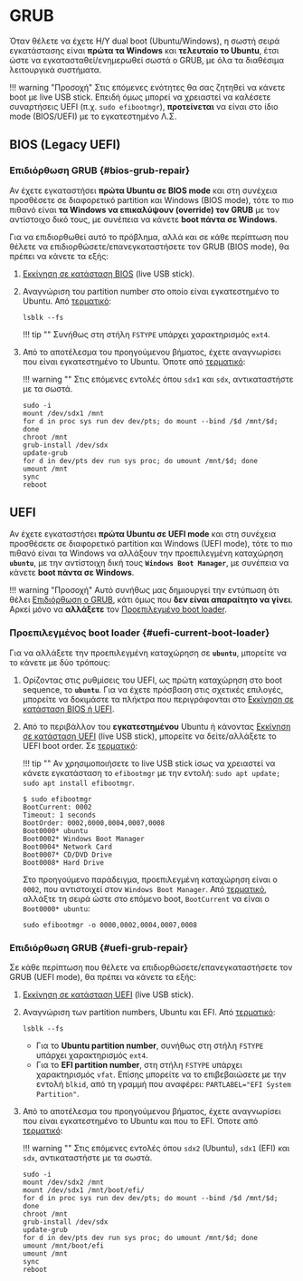 # GRUB

Όταν θέλετε να έχετε Η/Υ dual boot (Ubuntu/Windows), η σωστή σειρά εγκατάστασης
είναι **πρώτα τα Windows** και **τελευταίο το Ubuntu**, έτσι ώστε να
εγκατασταθεί/ενημερωθεί σωστά ο GRUB, με όλα τα διαθέσιμα λειτουργικά
συστήματα.

!!! warning "Προσοχή"
    Στις επόμενες ενότητες θα σας ζητηθεί να κάνετε boot με live USB stick.
    Επειδή όμως μπορεί να χρειαστεί να καλέσετε συναρτήσεις UEFI (π.χ. `sudo
    efibootmgr`), **προτείνεται** να είναι στο ίδιο mode (BIOS/UEFI) με το
    εγκατεστημένο Λ.Σ.

## BIOS (Legacy UEFI)

### Επιδιόρθωση GRUB {#bios-grub-repair}

Αν έχετε εγκαταστήσει **πρώτα Ubuntu σε BIOS mode** και στη συνέχεια προσθέσετε
σε διαφορετικό partition και Windows (BIOS mode), τότε το πιο πιθανό είναι **τα
Windows να επικαλύψουν (override) τον GRUB** με τον αντίστοιχο δικό τους, με
συνέπεια να κάνετε **boot πάντα σε Windows**.

Για να επιδιορθωθεί αυτό το πρόβλημα, αλλά και σε κάθε περίπτωση που θέλετε να
επιδιορθώσετε/επανεγκαταστήσετε τον GRUB (BIOS mode), θα πρέπει να κάνετε τα
εξής:

1.  [Εκκίνηση σε κατάσταση BIOS](../bios-uefi-boot/index.md) (live USB stick).

2.  Αναγνώριση του partition number στο οποίο είναι εγκατεστημένο το Ubuntu.
    Από [τερματικό](../../glossary/index.md#terminal):

    ```shell
    lsblk --fs
    ```

    !!! tip ""
        Συνήθως στη στήλη `FSTYPE` υπάρχει χαρακτηρισμός `ext4`.

3.  Από το αποτέλεσμα του προηγούμενου βήματος, έχετε αναγνωρίσει που είναι
    εγκατεστημένο το Ubuntu. Όποτε από [τερματικό](../../glossary/index.md#terminal):

    !!! warning ""
        Στις επόμενες εντολές όπου `sdx1` και `sdx`, αντικαταστήστε με τα
        σωστά.

    ```shell
    sudo -i
	mount /dev/sdx1 /mnt
	for d in proc sys run dev dev/pts; do mount --bind /$d /mnt/$d; done
	chroot /mnt
    grub-install /dev/sdx
    update-grub
	for d in dev/pts dev run sys proc; do umount /mnt/$d; done
	umount /mnt
	sync
	reboot
    ```

## UEFI

Αν έχετε εγκαταστήσει **πρώτα Ubuntu σε UEFI mode** και στη συνέχεια προσθέσετε
σε διαφορετικό partition και Windows (UEFI mode), τότε το πιο πιθανό είναι τα
Windows να αλλάξουν την προεπιλεγμένη καταχώρηση **`ubuntu`**, με την
αντίστοιχη δική τους **`Windows Boot Manager`**, με συνέπεια να κάνετε **boot
πάντα σε Windows**.

!!! warning "Προσοχή"
    Αυτό συνήθως μας δημιουργεί την εντύπωση ότι θέλει [Επιδιόρθωση ο
    GRUB](#uefi-grub-repair), κάτι όμως που **δεν είναι απαραίτητο να γίνει**.
    Αρκεί μόνο να **αλλάξετε** τον [Προεπιλεγμένο boot
    loader](#uefi-current-boot-loader).

### Προεπιλεγμένος boot loader {#uefi-current-boot-loader}

Για να αλλάξετε την προεπιλεγμένη καταχώρηση σε **`ubuntu`**, μπορείτε να το
κάνετε με δύο τρόπους:

1.  Ορίζοντας στις ρυθμίσεις του UEFI, ως πρώτη καταχώρηση στο boot sequence,
    το **`ubuntu`**. Για να έχετε πρόσβαση στις σχετικές επιλογές, μπορείτε να
    δοκιμάστε τα πλήκτρα που περιγράφονται στο [Εκκίνηση σε κατάσταση BIOS ή
    UEFI](../bios-uefi-boot/index.md).

2.  Από το περιβάλλον του **εγκατεστημένου** Ubuntu ή κάνοντας [Εκκίνηση σε
    κατάσταση UEFI](../bios-uefi-boot/) (live USB stick), μπορείτε να
    δείτε/αλλάξετε το UEFI boot order. Σε
    [τερματικό](../../glossary/index.md#terminal):

    !!! tip ""
        Αν χρησιμοποιήσετε το live USB stick ίσως να χρειαστεί να κάνετε
        εγκατάσταση το `efibootmgr` με την εντολή: `sudo apt update; sudo apt
        install efibootmgr`.

    ```shell-session
    $ sudo efibootmgr
	BootCurrent: 0002
	Timeout: 1 seconds
	BootOrder: 0002,0000,0004,0007,0008
	Boot0000* ubuntu
	Boot0002* Windows Boot Manager
	Boot0004* Network Card
	Boot0007* CD/DVD Drive
	Boot0008* Hard Drive
    ```

    Στο προηγούμενο παράδειγμα, προεπιλεγμένη καταχώρηση είναι ο `0002`, που
    αντιστοιχεί στον `Windows Boot Manager`. Από
    [τερματικό](../../glossary/index.md#terminal), αλλάξτε τη σειρά ώστε στο επόμενο boot,
    `BootCurrent` να είναι ο `Boot0000* ubuntu`:

    ```shell
    sudo efibootmgr -o 0000,0002,0004,0007,0008
    ```

### Επιδιόρθωση GRUB {#uefi-grub-repair}

Σε κάθε περίπτωση που θέλετε να επιδιορθώσετε/επανεγκαταστήσετε τον GRUB (UEFI
mode), θα πρέπει να κάνετε τα εξής:

1.  [Εκκίνηση σε κατάσταση UEFI](../bios-uefi-boot/index.md) (live USB stick).

2.  Αναγνώριση των partition numbers, Ubuntu και EFI. Από
    [τερματικό](../../glossary/index.md#terminal):

    ```shell
    lsblk --fs
    ```

    -   Για το **Ubuntu partition number**, συνήθως στη στήλη `FSTYPE` υπάρχει
        χαρακτηρισμός `ext4`.
    -   Για το **EFI partition number**, στη στήλη `FSTYPE` υπάρχει
        χαρακτηρισμός `vfat`. Επίσης μπορείτε να το επιβεβαιώσετε με την εντολή
        `blkid`, από τη γραμμή που αναφέρει: `PARTLABEL="EFI System
        Partition"`.

3.  Από το αποτέλεσμα του προηγούμενου βήματος, έχετε αναγνωρίσει που είναι
    εγκατεστημένο το Ubuntu και που το EFI. Όποτε από
    [τερματικό](../../glossary/index.md#terminal):

    !!! warning ""
        Στις επόμενες εντολές όπου `sdx2` (Ubuntu), `sdx1` (EFI) και `sdx`,
        αντικαταστήστε με τα σωστά.

    ```shell
    sudo -i
	mount /dev/sdx2 /mnt
    mount /dev/sdx1 /mnt/boot/efi/
	for d in proc sys run dev dev/pts; do mount --bind /$d /mnt/$d; done
	chroot /mnt
    grub-install /dev/sdx
    update-grub
	for d in dev/pts dev run sys proc; do umount /mnt/$d; done
	umount /mnt/boot/efi
    umount /mnt
	sync
	reboot
    ```
